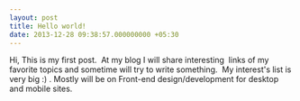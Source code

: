 ```yaml
---
layout: post
title: Hello world!
date: 2013-12-28 09:38:57.000000000 +05:30
---
```

Hi, This is my first post.  At my blog I will share interesting  links of my favorite topics and sometime will try to write something.  My interest's list is very big :) . Mostly will be on Front-end design/development for desktop and mobile sites.
